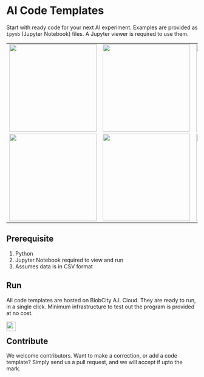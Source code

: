# AI Code Templates
Start with ready code for your next AI experiment. Examples are provided as `ipynb` (Jupyter Notebook) files. A Jupyter viewer is required to use them.

<table>
    <tbody>
        <tr>
          <td>
            <a href="https://cloud.blobcity.com/code/explore/Classification"><img src="https://cdn.blobcity.com/img/classification_github.png" height="230"/></a>
          </td>
          <td>
            <a href="https://cloud.blobcity.com/code/explore/Regression"><img src="https://cdn.blobcity.com/img/regression_github.png" height="230"/></a>
          </td>
          <td>
            <a href="https://cloud.blobcity.com/code/explore/Clustering"><img src="https://cdn.blobcity.com/img/clustering_github.png" height="230"/></a>
          </td>
          <td>
            <a href="https://cloud.blobcity.com/code/explore/EDA"><img src="https://cdn.blobcity.com/img/eda_github.png" height="230"/></a>
          </td>
        </tr>
        <tr>
          <td>
            <a href="https://cloud.blobcity.com/code/explore/Dimensionality%20Reduction"><img src="https://cdn.blobcity.com/img/dimension_reduction_github.png" height="230"/></a>
          </td>
          <td>
            <a href="https://cloud.blobcity.com/code/explore/Time%20Series%20Analysis"><img src="https://cdn.blobcity.com/img/time_series_github.png" height="230"/></a>
          </td>
          <td>
            <a href="https://cloud.blobcity.com/code/explore/Natural%20Language%20Processing"><img src="https://cdn.blobcity.com/img/nlp_github.png" height="230"/></a>
          </td>
          <td>
            <a href="https://cloud.blobcity.com/code/explore/Audio%20Visual"><img src="https://cdn.blobcity.com/img/image_video_github.png" height="230"/></a>
          </td>
        </tr>
    </tbody>
</table>


## Prerequisite
1. Python
2. Jupyter Notebook required to view and run
3. Assumes data is in CSV format

## Run
All code templates are hosted on BlobCity A.I. Cloud. They are ready to run, in a single click. Minimum infrastructure to test out the program is provided at no cost.

[<img src="https://cloud.blobcity.com/assets/images/badge.png" height="25" style="margin-bottom:-15px" />](https://cloud.blobcity.com)

## Contribute
We welcome contributors. Want to make a correction, or add a code template? Simply send us a pull request, and we will accept if upto the mark. 

